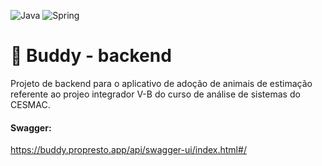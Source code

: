![Java](https://img.shields.io/badge/java-%23ED8B00.svg?style=for-the-badge&logo=openjdk&logoColor=white) ![Spring](https://img.shields.io/badge/spring-%236DB33F.svg?style=for-the-badge&logo=spring&logoColor=white)

# 🐾 Buddy - backend

Projeto de backend para o aplicativo de adoção de animais de estimação referente ao projeo integrador V-B do curso de análise de sistemas do CESMAC.

#### Swagger:

https://buddy.propresto.app/api/swagger-ui/index.html#/
